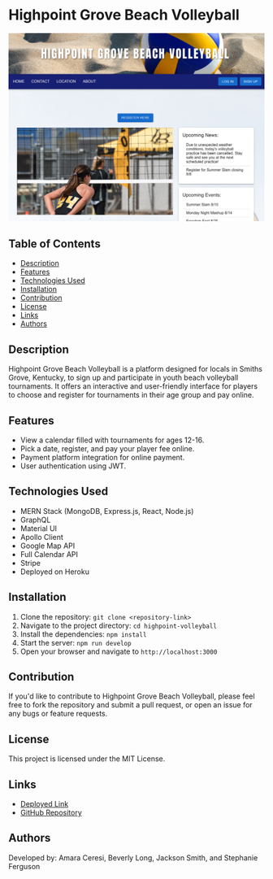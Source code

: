 # Highpoint Grove Beach Volleyball

![Screenshot of Highpoint Volleyball](client/src/images/screenshot.png)

## Table of Contents

- [Description](#description)
- [Features](#features)
- [Technologies Used](#technologies-used)
- [Installation](#installation)
- [Contribution](#contribution)
- [License](#license)
- [Links](#links)
- [Authors](#authors)

## Description

Highpoint Grove Beach Volleyball is a platform designed for locals in Smiths Grove, Kentucky, to sign up and participate in youth beach volleyball tournaments. It offers an interactive and user-friendly interface for players to choose and register for tournaments in their age group and pay online.

## Features

- View a calendar filled with tournaments for ages 12-16.
- Pick a date, register, and pay your player fee online.
- Payment platform integration for online payment.
- User authentication using JWT.

## Technologies Used

- MERN Stack (MongoDB, Express.js, React, Node.js)
- GraphQL
- Material UI
- Apollo Client
- Google Map API
- Full Calendar API
- Stripe
- Deployed on Heroku

## Installation

1. Clone the repository: `git clone <repository-link>`
2. Navigate to the project directory: `cd highpoint-volleyball`
3. Install the dependencies: `npm install`
4. Start the server: `npm run develop`
5. Open your browser and navigate to `http://localhost:3000`

## Contribution

If you'd like to contribute to Highpoint Grove Beach Volleyball, please feel free to fork the repository and submit a pull request, or open an issue for any bugs or feature requests.

## License

This project is licensed under the MIT License.

## Links

- [Deployed Link](<https://aqueous-lake-05128-c423d9ea8df1.herokuapp.com/>)
- [GitHub Repository](<https://github.com/amaraceresi/highpoint-volleyball>)

## Authors

Developed by: Amara Ceresi, Beverly Long, Jackson Smith, and Stephanie Ferguson
